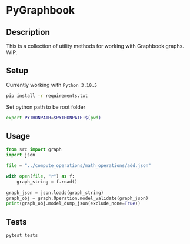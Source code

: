 # PyGraphbook

## Description

This is a collection of utility methods for working with Graphbook graphs. WIP.

## Setup

Currently working with `Python 3.10.5`

```bash
pip install -r requirements.txt
```

Set python path to be root folder
    
```bash
export PYTHONPATH=$PYTHONPATH:$(pwd)
```

## Usage

```python
from src import graph
import json

file = "../compute_operations/math_operations/add.json"

with open(file, "r") as f:
    graph_string = f.read()
    
graph_json = json.loads(graph_string)
graph_obj = graph.Operation.model_validate(graph_json)
print(graph_obj.model_dump_json(exclude_none=True))
```


## Tests

```bash
pytest tests
```